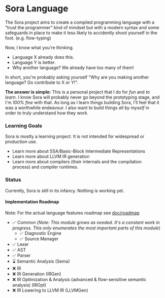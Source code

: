 # Sora Language

The Sora project aims to create a compiled programming language with a "trust the programmer" kind of mindset but with a modern
syntax and some safeguards in place to make it less likely to accidently shoot yourself in the foot. (e.g. flow-typing)

Now, I know what you're thinking.
 - Language X already does this.
 - Language Y is better.
 - Why another language? We already have too many of them!

In short, you're probably asking yourself "Why are you making another language? Go contribute to X or Y!".

**The answer is simple:** This is a personal project that I do for *fun* and *to learn*. 
I know Sora will probably never go beyond the prototyping stage, and I'm *100% fine* with that. 
As long as I learn things building Sora, I'll feel that it was a worthwhile endeavour.
I also want to build things *all by myself* in order to truly understand how they work. 


### Learning Goals
Sora is mostly a learning project. It is not intended for widespread or production use.
  - Learn more about SSA/Basic-Block Intermediate Representations
  - Learn more about LLVM IR generation
  - Learn more about compilers (their internals and the compilation process) and compiler runtimes.
  

### Status 
Currently, Sora is still in its infancy. Nothing is working yet.

#### Implementation Roadmap
Note: For the actual language features roadmap see [doc/roadmap](doc/Roadmap.md)

- :white_check_mark: Common (*Note: This module grows as needed. It's a constant work in progress. This only enumerates the most important parts of this module*)
  - :white_check_mark: Diagnostic Engine
  - :white_check_mark: Source Manager
- :white_check_mark: Lexer
- :white_check_mark: AST
- :white_check_mark: Parser
- :hourglass: Semantic Analysis (Sema)
- :x: IR
- :x: IR Generation (IRGen)
- :x: IR Optimization & Analysis (advanced & flow-sensitive semantic analysis) (IROpt)
- :x: IR Lowering to LLVM IR (LLVMGen)


